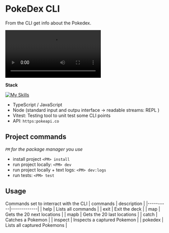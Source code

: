 # PokeDex CLI
From the CLI get info about the Pokedex.

<video src="https://github.com/user-attachments/assets/5a74115c-5fb6-40c3-8791-947944d2e3fa">
</video>


**Stack**

[![My Skills](https://skillicons.dev/icons?i=nodejs,js,typescript,vitest)](https://skillicons.dev)<br> 
- TypeScript / JavaScript
- Node (standard input and outpu interface -> readable streams: REPL )
- Vitest: Testing tool to unit test some CLI points
- API: `https:pokeapi.co`

## Project commands
*`PM` for the package manager you use*
- install project `<PM> install`
- run project locally: `<PM> dev`
- run project locally + text logs: `<PM> dev:logs`
- run tests: `<PM> test`


## Usage
Commands set to interract with the CLI
| commands | description |
|----------|-------------|
| help              | Lists all commands |
| exit              | Exit the deck |
| map               | Gets the 20 next locations |
| mapb              | Gets the 20 last locations |
| catch <name>      | Catches a Pokemon |
| inspect <name>    | Inspects a captured Pokemon |
| pokedex           | Lists all captured Pokemons |
